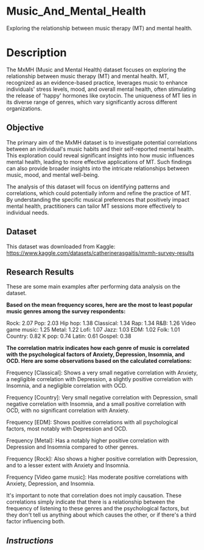 # Music_And_Mental_Health
Exploring the relationship between music therapy (MT) and mental health.

# **Description**
  The MxMH (Music and Mental Health) dataset focuses on exploring the relationship between music therapy (MT) and mental health. MT, recognized as an evidence-based practice, leverages music to enhance individuals' stress levels, mood, and overall mental health, often stimulating the release of 'happy' hormones like oxytocin. The uniqueness of MT lies in its diverse range of genres, which vary significantly across different organizations.

## **Objective**
  The primary aim of the MxMH dataset is to investigate potential correlations between an individual's music habits and their self-reported mental health. This exploration could reveal significant insights into how music influences mental health, leading to more effective applications of MT. Such findings can also provide broader insights into the intricate relationships between music, mood, and mental well-being.

  The analysis of this dataset will focus on identifying patterns and correlations, which could potentially inform and refine the practice of MT. By understanding the specific musical preferences that positively impact mental health, practitioners can tailor MT sessions more effectively to individual needs.

## **Dataset**

This dataset was downloaded from Kaggle: https://www.kaggle.com/datasets/catherinerasgaitis/mxmh-survey-results
  
## **Research Results**

These are some main examples after performing data analysis on the dataset.

**Based on the mean frequency scores, here are the most to least popular music genres among the survey respondents:**

Rock: 2.07
Pop: 2.03
Hip hop: 1.38
Classical: 1.34
Rap: 1.34
R&B: 1.26
Video game music: 1.25
Metal: 1.22
Lofi: 1.07
Jazz: 1.03
EDM: 1.02
Folk: 1.01
Country: 0.82
K pop: 0.74
Latin: 0.61
Gospel: 0.38

**The correlation matrix indicates how each genre of music is correlated with the psychological factors of Anxiety, Depression, Insomnia, and OCD. Here are some observations based on the calculated correlations:**

Frequency [Classical]: Shows a very small negative correlation with Anxiety, a negligible correlation with Depression, a slightly positive correlation with Insomnia, and a negligible correlation with OCD.

Frequency [Country]: Very small negative correlation with Depression, small negative correlation with Insomnia, and a small positive correlation with OCD, with no significant correlation with Anxiety.

Frequency [EDM]: Shows positive correlations with all psychological factors, most notably with Depression and OCD.

Frequency [Metal]: Has a notably higher positive correlation with Depression and Insomnia compared to other genres.

Frequency [Rock]: Also shows a higher positive correlation with Depression, and to a lesser extent with Anxiety and Insomnia.

Frequency [Video game music]: Has moderate positive correlations with Anxiety, Depression, and Insomnia.

It's important to note that correlation does not imply causation. These correlations simply indicate that there is a relationship between the frequency of listening to these genres and the psychological factors, but they don't tell us anything about which causes the other, or if there's a third factor influencing both.


## *Instructions*


